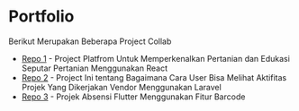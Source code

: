 # Portfolio
Berikut Merupakan Beberapa Project Collab

- [Repo 1](https://github.com/RivaelManurung/massive) - Project Platfrom Untuk Memperkenalkan Pertanian dan Edukasi Seputar Pertanian Menggunakan React
- [Repo 2](https://github.com/Arcdev0/gatratrust.git) - Project Ini tentang Bagaimana Cara User Bisa Melihat Aktifitas Projek Yang Dikerjakan Vendor Menggunakan Laravel
- [Repo 3](https://github.com/Arcdev0/absensi-mobile.git) - Projek Absensi Flutter Menggunakan Fitur Barcode 
